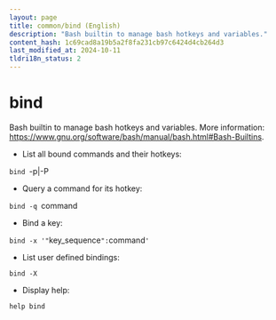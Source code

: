 ```yaml
---
layout: page
title: common/bind (English)
description: "Bash builtin to manage bash hotkeys and variables."
content_hash: 1c69cad8a19b5a2f8fa231cb97c6424d4cb264d3
last_modified_at: 2024-10-11
tldri18n_status: 2
---
```

# bind

Bash builtin to manage bash hotkeys and variables.
More information: <https://www.gnu.org/software/bash/manual/bash.html#Bash-Builtins>.

- List all bound commands and their hotkeys:

`bind `<span class="tldr-var badge badge-pill bg-dark-lm bg-white-dm text-white-lm text-dark-dm font-weight-bold">-p|-P</span>

- Query a command for its hotkey:

`bind -q `<span class="tldr-var badge badge-pill bg-dark-lm bg-white-dm text-white-lm text-dark-dm font-weight-bold">command</span>

- Bind a key:

`bind -x '"`<span class="tldr-var badge badge-pill bg-dark-lm bg-white-dm text-white-lm text-dark-dm font-weight-bold">key_sequence</span>`":`<span class="tldr-var badge badge-pill bg-dark-lm bg-white-dm text-white-lm text-dark-dm font-weight-bold">command</span>`'`

- List user defined bindings:

`bind -X`

- Display help:

`help bind`
